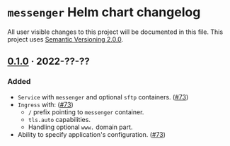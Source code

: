 `messenger` Helm chart changelog
================================

All user visible changes to this project will be documented in this file. This project uses [Semantic Versioning 2.0.0].




## [0.1.0] · 2022-??-??
[0.1.0]: https://github.com/team113/messenger/tree/helm/messenger/0.1.0

### Added

- `Service` with `messenger` and optional `sftp` containers. ([#73])
- `Ingress` with: ([#73])
    - `/` prefix pointing to `messenger` container.
    - `tls.auto` capabilities.
    - Handling optional `www.` domain part.
- Ability to specify application's configuration. ([#73])

[#73]: https://github.com/team113/messenger/pull/73




[Semantic Versioning 2.0.0]: https://semver.org
